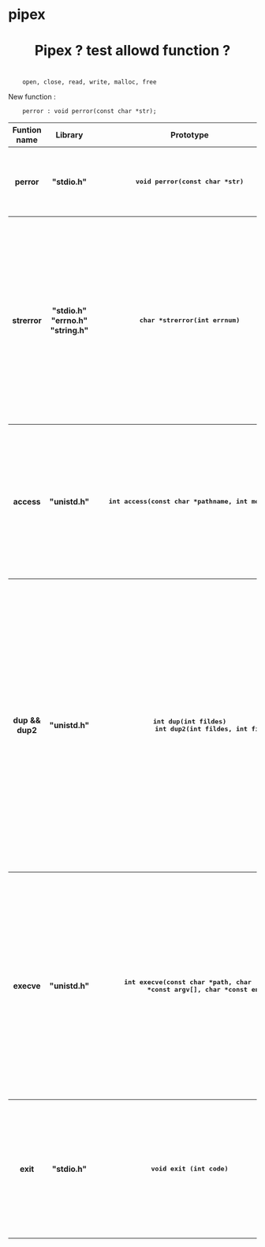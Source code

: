 # pipex
<center>
  <h1> Pipex ? test allowd function ? <h1>
</center>
<p>

```
    open, close, read, write, malloc, free
```
    
  New function :
  
        perror : void perror(const char *str); 

<table>
  <thead>
    <tr>
      <th>Funtion name</th>
      <th>Library</th>
      <th>Prototype</th>
      <th>Descriptio</th>
      <th>Source Link</th>
    </tr>
  </thead>
  <tbody>
    <tr>
      <th>perror</th>
      <th>"stdio.h"</th>
      <th><pre>void perror(const char *str)</pre></th>
      <th><p>Prints a descriptive error message to stderr.</p></th>
      <th><a href="https://www.tutorialspoint.com/c_standard_library/c_function_perror.htm" target="_blank" > more info </a> </th>
    </tr>
    <tr>
      <th>strerror</th>
      <th>"stdio.h" "errno.h" "string.h" </th>
      <th><pre>char *strerror(int errnum)</pre></th>
      <th><p>Searches an internal array for the error number errnum and returns a pointer to an error message string. The error strings produced by strerror depend on the developing platform and compiler.</p></th>
      <th><a href="https://www.tutorialspoint.com/c_standard_library/c_function_strerror.htm" target="_blank" > more info </a> </th>
    </tr>
    <tr>
      <th>access</th>
      <th>"unistd.h"</th>
      <th><pre>int access(const char *pathname, int mode)</pre></th>
      <th><p>Check whether a file exists or not / first argument takes the path to the directory/file and the second argument takes flags <small>R_OK, W_OK, X_OK or F_OK.</small></p></th>
      <th><a href="https://www.geeksforgeeks.org/access-command-in-linux-with-examples/" target="_blank" > more info </a> </th>
    </tr>
    <tr>
      <th>dup && dup2 </th>
      <th>"unistd.h"</th>
      <th><pre>int dup(int fildes)
               int dup2(int fildes, int fildes2)</pre>
      </th>
      <th><p>The dup() system call creates a copy of a file descriptor <br><hr><br> The dup2() system call is similar to dup() but the basic difference between them is that instead of using the lowest-numbered unused file descriptor, it uses the descriptor number specified by the user.</p></th>
      <th><a href="https://www.geeksforgeeks.org/dup-dup2-linux-system-call/" target="_blank" > more info </a> </th>
    </tr>
    <tr>
      <th>execve</th>
      <th>"unistd.h"</th>
      <th><pre>int execve(const char *path, char 
            *const argv[], char *const envp[])</pre>
      </th>
      <th><p>The execve() function replaces the current process image with a new process image specified by path. The new image is constructed from a regular, executable file called the new process image file</p></th>
      <th><a href="http://www.qnx.com/developers/docs/qnxcar2/index.jsp?topic=%2Fcom.qnx.doc.neutrino.lib_ref%2Ftopic%2Fe%2Fexecve.html" target="_blank" > more info </a> </th>
    </tr>
    <tr>
      <th>exit</th>
      <th>"stdio.h"</th>
      <th><pre>void exit (int code)</pre></th>
      <th><p>Used to break out of a loop. This function causes an immediate termination of the entire program done by the operation system.</p></th>
      <th><a href="https://www.tutorialspoint.com/what-is-exit-function-in-c-language" target="_blank" > more info </a> </th>
    </tr>
  </tbody>
  </table>

</p>
